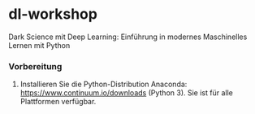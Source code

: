# dl-workshop
Dark Science mit Deep Learning: Einführung in modernes Maschinelles Lernen mit Python

### Vorbereitung

1. Installieren Sie die Python-Distribution Anaconda: https://www.continuum.io/downloads (Python 3). Sie ist für alle Plattformen verfügbar.
